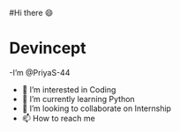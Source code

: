 #Hi there :smile:
# Devincept

-I’m @PriyaS-44
- 👀 I’m interested in Coding 
- 🌱 I’m currently learning Python
- 💞️ I’m looking to collaborate on Internship
- 📫 How to reach me 



<!---
PriyaS-44/PriyaS-44 is a ✨ special ✨ repository because its `README.md` (this file) appears on your GitHub profile.
You can click the Preview link to take a look at your changes.
--->
